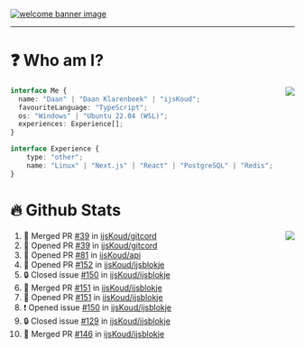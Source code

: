 <h1 align="center" style="display:none;"></h1>

<a href="https://ijskoud.dev/"><img src="https://cdn.ijskoud.dev/files/IIcds5oPKl.png" alt="welcome banner image" /></a>

---

# ❓ Who am I?

<img align="right" src="http://gh-stats.ijskoud.dev/api/top-langs?username=ijsKoud&cache_seconds=1800&layout=compact&hide_border=true&hide_rank=true&show_icons=true&theme=dark&title_color=ffffff&hide_border=true&locale=en" />

```typescript
interface Me {
  name: "Daan" | "Daan Klarenbeek" | "ijsKoud";
  favouriteLanguage: "TypeScript";
  os: "Windows" | "Ubuntu 22.04 (WSL)";
  experiences: Experience[];
}

interface Experience {
    type: "other";
    name: "Linux" | "Next.js" | "React" | "PostgreSQL" | "Redis";
}
```

# 🔥 Github Stats

<img align="right" src="http://gh-stats.ijskoud.dev/api? username=ijsKoud&cache_seconds=1800&hide_border=true&hide_rank=true&show_icons=true&theme=dark&title_color=ffffff&hide_border=true&locale=en">

<!--START_SECTION:activity-->
1. 🎉 Merged PR [#39](https://github.com/ijsKoud/gitcord/pull/39) in [ijsKoud/gitcord](https://github.com/ijsKoud/gitcord)
2. 💪 Opened PR [#39](https://github.com/ijsKoud/gitcord/pull/39) in [ijsKoud/gitcord](https://github.com/ijsKoud/gitcord)
3. 💪 Opened PR [#81](https://github.com/ijsKoud/api/pull/81) in [ijsKoud/api](https://github.com/ijsKoud/api)
4. 💪 Opened PR [#152](https://github.com/ijsKoud/ijsblokje/pull/152) in [ijsKoud/ijsblokje](https://github.com/ijsKoud/ijsblokje)
5. 🔒 Closed issue [#150](https://github.com/ijsKoud/ijsblokje/issues/150) in [ijsKoud/ijsblokje](https://github.com/ijsKoud/ijsblokje)
6. 🎉 Merged PR [#151](https://github.com/ijsKoud/ijsblokje/pull/151) in [ijsKoud/ijsblokje](https://github.com/ijsKoud/ijsblokje)
7. 💪 Opened PR [#151](https://github.com/ijsKoud/ijsblokje/pull/151) in [ijsKoud/ijsblokje](https://github.com/ijsKoud/ijsblokje)
8. ❗ Opened issue [#150](https://github.com/ijsKoud/ijsblokje/issues/150) in [ijsKoud/ijsblokje](https://github.com/ijsKoud/ijsblokje)
9. 🔒 Closed issue [#129](https://github.com/ijsKoud/ijsblokje/issues/129) in [ijsKoud/ijsblokje](https://github.com/ijsKoud/ijsblokje)
10. 🎉 Merged PR [#146](https://github.com/ijsKoud/ijsblokje/pull/146) in [ijsKoud/ijsblokje](https://github.com/ijsKoud/ijsblokje)
<!--END_SECTION:activity-->

<h1 align="center" style="display:none;"></h1>
